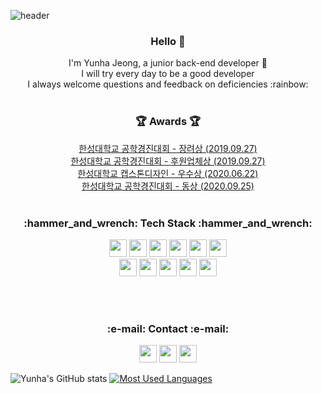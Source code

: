 ![header](https://capsule-render.vercel.app/api?type=wave&color=auto&height=300&section=header&section=footer&text=yunha%20repository📑&fontSize=50)


  

<h3 align="center" >Hello 👋</h3>
<p align="center">
I'm Yunha Jeong, a junior back-end developer 🐤 <br/>
I will try every day to be a good developer<br/>
I always welcome questions and feedback on deficiencies :rainbow:​<br/><br/>
</p>

  <h3 align="center">🏆 Awards 🏆</h3>
  <p align="center"> 
  <a href="https://github.com/JEONGYUNHA/Homi_Project.git">한성대학교 공학경진대회 - 장려상 (2019.09.27)</a> <br/>
  <a href="https://github.com/JEONGYUNHA/Homi_Project.git">한성대학교 공학경진대회 - 후원업체상 (2019.09.27)</a><br/>
  <a href="https://github.com/JEONGYUNHA/ImageManageApp.git">한성대학교 캡스톤디자인 - 우수상 (2020.06.22)</a> <br/>
  <a href="https://github.com/JEONGYUNHA/ImageManageApp.git">한성대학교 공학경진대회 - 동상 (2020.09.25)</a><br/><br/>
  </p>
  
 <h3 align="center">​:hammer_and_wrench:​ Tech Stack ​:hammer_and_wrench:​ </h3>

<p align="center"> 
<img src="https://img.shields.io/badge/Java-007396?style=flat-square&logo=Java&logoColor=white" height="28"/>
<img src="https://img.shields.io/badge/JavaScript-F7DF1E?style=flat-square&logo=JavaScript&logoColor=white" height="28"/>
<img src="https://img.shields.io/badge/HTML5-E34F26?style=flat-square&logo=HTML5&logoColor=white" height="28"/>  
<img src="https://img.shields.io/badge/Spring-88CE02?style=flat-square&logo=Spring&logoColor=white" height="28"/>
<img src="https://img.shields.io/badge/SpringBoot-6DB33F?style=flat-square&logo=Spring&logoColor=white" height="28"/>
<img src="https://img.shields.io/badge/Docker-2496ED?style=flat-square&logo=Docker&logoColor=white" height="28"/> <br/>
<img src="https://img.shields.io/badge/MySQL-4479A1?style=flat-square&logo=MySQL&logoColor=white" height="28"/>
<img src="https://img.shields.io/badge/MariaDB-003545?style=flat-square&logo=MariaDB&logoColor=white" height="28"/>
<img src="https://img.shields.io/badge/Android-3DDC84?style=flat-square&logo=Android&logoColor=white" height="28"/>
<img src="https://img.shields.io/badge/Linux-FCC624?style=flat-square&logo=Linux&logoColor=white" height="28"/>
<img src="https://img.shields.io/badge/Node.js-339933?style=flat-square&logo=Node.js&logoColor=white" height="28"/>
</p><br/><br/>

 <h3 align="center">​:e-mail:​ Contact ​:e-mail:​</h3>
<p align="center">
<img src="https://img.shields.io/badge/Gmail-EA4335?style=flat-square&logo=Gmail&logoColor=white" height="28"/>
<a href="https://github.com/JEONGYUNHA"><img src="https://img.shields.io/badge/GitHub-181717?style=flat-square&logo=GitHub&logoColor=white" height="28"/></a>
<a href="https://yundevnote.tistory.com/"><img src="https://img.shields.io/badge/Blog-FF8800?style=flat-square&logo=Bloglovin&logoColor=white" height="28"/></a>
</p>

 ![Yunha's GitHub stats](https://github-readme-stats.vercel.app/api?username=yunhaDevGit&show_icons=true&theme=radical)
[![Most Used Languages](https://github-readme-stats.vercel.app/api/top-langs/?username=yunhaDevGit&layout=compact&theme=radical)](https://github.com/anuraghazra/github-readme-stats)

<!--
**yunhaDevGit/yunhaDevGit** is a ✨ _special_ ✨ repository because its `README.md` (this file) appears on your GitHub profile.

Here are some ideas to get you started:

- 🔭 I’m currently working on ...
- 🌱 I’m currently learning ...
- 👯 I’m looking to collaborate on ...
- 🤔 I’m looking for help with ...
- 💬 Ask me about ...
- 📫 How to reach me: ...
- 😄 Pronouns: ...
- ⚡ Fun fact: ...
-->
